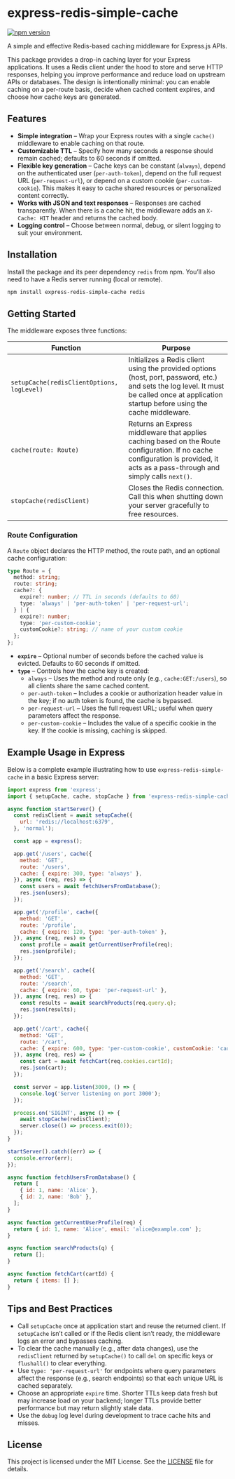 # express-redis-simple-cache

[![npm version](https://img.shields.io/npm/v/express-redis-simple-cache.svg)](https://www.npmjs.com/package/express-redis-simple-cache)

A simple and effective Redis-based caching middleware for Express.js APIs.

This package provides a drop-in caching layer for your Express applications. It uses a Redis client under the hood to store and serve HTTP responses, helping you improve performance and reduce load on upstream APIs or databases. The design is intentionally minimal: you can enable caching on a per-route basis, decide when cached content expires, and choose how cache keys are generated.

## Features

- **Simple integration** – Wrap your Express routes with a single `cache()` middleware to enable caching on that route.
- **Customizable TTL** – Specify how many seconds a response should remain cached; defaults to 60 seconds if omitted.
- **Flexible key generation** – Cache keys can be constant (`always`), depend on the authenticated user (`per-auth-token`), depend on the full request URL (`per-request-url`), or depend on a custom cookie (`per-custom-cookie`). This makes it easy to cache shared resources or personalized content correctly.
- **Works with JSON and text responses** – Responses are cached transparently. When there is a cache hit, the middleware adds an `X-Cache: HIT` header and returns the cached body.
- **Logging control** – Choose between normal, debug, or silent logging to suit your environment.

## Installation

Install the package and its peer dependency `redis` from npm. You’ll also need to have a Redis server running (local or remote).

```bash
npm install express-redis-simple-cache redis
```

## Getting Started

The middleware exposes three functions:

| Function                        | Purpose                                                                                                                                                                                                 |
|---------------------------------|---------------------------------------------------------------------------------------------------------------------------------------------------------------------------------------------------------|
| `setupCache(redisClientOptions, logLevel)` | Initializes a Redis client using the provided options (host, port, password, etc.) and sets the log level. It must be called once at application startup before using the cache middleware.       |
| `cache(route: Route)`           | Returns an Express middleware that applies caching based on the Route configuration. If no cache configuration is provided, it acts as a pass-through and simply calls `next()`.                        |
| `stopCache(redisClient)`        | Closes the Redis connection. Call this when shutting down your server gracefully to free resources.                                                                 |

### Route Configuration

A `Route` object declares the HTTP method, the route path, and an optional cache configuration:

```typescript
type Route = {
  method: string;
  route: string;
  cache?: {
    expire?: number; // TTL in seconds (defaults to 60)
    type: 'always' | 'per-auth-token' | 'per-request-url';
  } | {
    expire?: number;
    type: 'per-custom-cookie';
    customCookie?: string; // name of your custom cookie
  };
};
```

- **`expire`** – Optional number of seconds before the cached value is evicted. Defaults to 60 seconds if omitted.
- **`type`** – Controls how the cache key is created:
  - `always` – Uses the method and route only (e.g., `cache:GET:/users`), so all clients share the same cached content.
  - `per-auth-token` – Includes a cookie or authorization header value in the key; if no auth token is found, the cache is bypassed.
  - `per-request-url` – Uses the full request URL; useful when query parameters affect the response.
  - `per-custom-cookie` – Includes the value of a specific cookie in the key. If the cookie is missing, caching is skipped.

## Example Usage in Express

Below is a complete example illustrating how to use `express-redis-simple-cache` in a basic Express server:

```javascript
import express from 'express';
import { setupCache, cache, stopCache } from 'express-redis-simple-cache';

async function startServer() {
  const redisClient = await setupCache({
    url: 'redis://localhost:6379',
  }, 'normal');

  const app = express();

  app.get('/users', cache({
    method: 'GET',
    route: '/users',
    cache: { expire: 300, type: 'always' },
  }), async (req, res) => {
    const users = await fetchUsersFromDatabase();
    res.json(users);
  });

  app.get('/profile', cache({
    method: 'GET',
    route: '/profile',
    cache: { expire: 120, type: 'per-auth-token' },
  }), async (req, res) => {
    const profile = await getCurrentUserProfile(req);
    res.json(profile);
  });

  app.get('/search', cache({
    method: 'GET',
    route: '/search',
    cache: { expire: 60, type: 'per-request-url' },
  }), async (req, res) => {
    const results = await searchProducts(req.query.q);
    res.json(results);
  });

  app.get('/cart', cache({
    method: 'GET',
    route: '/cart',
    cache: { expire: 600, type: 'per-custom-cookie', customCookie: 'cartId' },
  }), async (req, res) => {
    const cart = await fetchCart(req.cookies.cartId);
    res.json(cart);
  });

  const server = app.listen(3000, () => {
    console.log('Server listening on port 3000');
  });

  process.on('SIGINT', async () => {
    await stopCache(redisClient);
    server.close(() => process.exit(0));
  });
}

startServer().catch((err) => {
  console.error(err);
});

async function fetchUsersFromDatabase() {
  return [
    { id: 1, name: 'Alice' },
    { id: 2, name: 'Bob' },
  ];
}

async function getCurrentUserProfile(req) {
  return { id: 1, name: 'Alice', email: 'alice@example.com' };
}

async function searchProducts(q) {
  return [];
}

async function fetchCart(cartId) {
  return { items: [] };
}
```

## Tips and Best Practices

- Call `setupCache` once at application start and reuse the returned client. If `setupCache` isn’t called or if the Redis client isn’t ready, the middleware logs an error and bypasses caching.
- To clear the cache manually (e.g., after data changes), use the `redisClient` returned by `setupCache()` to call `del` on specific keys or `flushall()` to clear everything.
- Use `type: 'per-request-url'` for endpoints where query parameters affect the response (e.g., search endpoints) so that each unique URL is cached separately.
- Choose an appropriate `expire` time. Shorter TTLs keep data fresh but may increase load on your backend; longer TTLs provide better performance but may return slightly stale data.
- Use the `debug` log level during development to trace cache hits and misses.

## License

This project is licensed under the MIT License. See the [LICENSE](./LICENSE) file for details.
